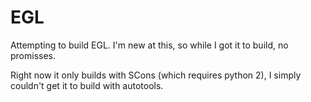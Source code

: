 # EGL

Attempting to build EGL.  I'm new at this, so while I got it to build, no promisses.

Right now it only builds with SCons (which requires python 2), I simply couldn't get it to build with autotools.
